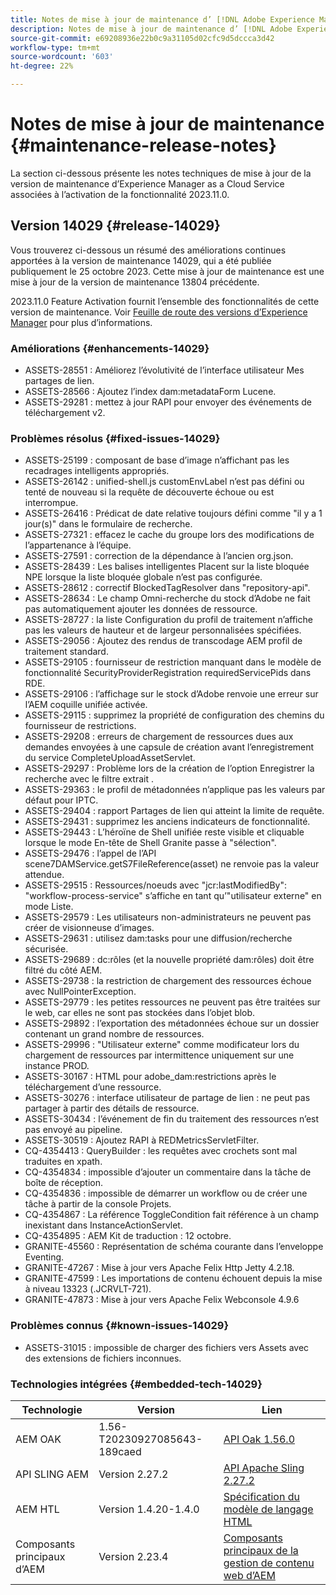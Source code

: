 ```yaml
---
title: Notes de mise à jour de maintenance d’ [!DNL Adobe Experience Manager]  as a Cloud Service associées à l’activation de la fonctionnalité 2023.11.0.
description: Notes de mise à jour de maintenance d’ [!DNL Adobe Experience Manager]  as a Cloud Service associées à l’activation de la fonctionnalité 2023.11.0.
source-git-commit: e69208936e22b0c9a31105d02cfc9d5dccca3d42
workflow-type: tm+mt
source-wordcount: '603'
ht-degree: 22%

---
```


# Notes de mise à jour de maintenance {#maintenance-release-notes}

La section ci-dessous présente les notes techniques de mise à jour de la version de maintenance d’Experience Manager as a Cloud Service associées à l’activation de la fonctionnalité 2023.11.0.

## Version 14029 {#release-14029}

Vous trouverez ci-dessous un résumé des améliorations continues apportées à la version de maintenance 14029, qui a été publiée publiquement le 25 octobre 2023. Cette mise à jour de maintenance est une mise à jour de la version de maintenance 13804 précédente.

2023.11.0 Feature Activation fournit l’ensemble des fonctionnalités de cette version de maintenance. Voir [Feuille de route des versions d’Experience Manager](https://experienceleague.adobe.com/docs/experience-manager-release-information/aem-release-updates/update-releases-roadmap.html?lang=fr) pour plus d’informations.

### Améliorations {#enhancements-14029}

* ASSETS-28551 : Améliorez l’évolutivité de l’interface utilisateur Mes partages de lien.
* ASSETS-28566 : Ajoutez l’index dam:metadataForm Lucene.
* ASSETS-29281 : mettez à jour RAPI pour envoyer des événements de téléchargement v2.

### Problèmes résolus {#fixed-issues-14029}

* ASSETS-25199 : composant de base d’image n’affichant pas les recadrages intelligents appropriés.
* ASSETS-26142 : unified-shell.js customEnvLabel n’est pas défini ou tenté de nouveau si la requête de découverte échoue ou est interrompue.
* ASSETS-26416 : Prédicat de date relative toujours défini comme &quot;il y a 1 jour(s)&quot; dans le formulaire de recherche.
* ASSETS-27321 : effacez le cache du groupe lors des modifications de l’appartenance à l’équipe.
* ASSETS-27591 : correction de la dépendance à l’ancien org.json.
* ASSETS-28439 : Les balises intelligentes Placent sur la liste bloquée NPE lorsque la liste bloquée globale n’est pas configurée.
* ASSETS-28612 : correctif BlockedTagResolver dans &quot;repository-api&quot;.
* ASSETS-28634 : Le champ Omni-recherche du stock d’Adobe ne fait pas automatiquement ajouter les données de ressource.
* ASSETS-28727 : la liste Configuration du profil de traitement n’affiche pas les valeurs de hauteur et de largeur personnalisées spécifiées.
* ASSETS-29056 : Ajoutez des rendus de transcodage AEM profil de traitement standard.
* ASSETS-29105 : fournisseur de restriction manquant dans le modèle de fonctionnalité SecurityProviderRegistration requiredServicePids dans RDE.
* ASSETS-29106 : l’affichage sur le stock d’Adobe renvoie une erreur sur l’AEM coquille unifiée activée.
* ASSETS-29115 : supprimez la propriété de configuration des chemins du fournisseur de restrictions.
* ASSETS-29208 : erreurs de chargement de ressources dues aux demandes envoyées à une capsule de création avant l’enregistrement du service CompleteUploadAssetServlet.
* ASSETS-29297 : Problème lors de la création de l’option Enregistrer la recherche avec le filtre extrait .
* ASSETS-29363 : le profil de métadonnées n’applique pas les valeurs par défaut pour IPTC.
* ASSETS-29404 : rapport Partages de lien qui atteint la limite de requête.
* ASSETS-29431 : supprimez les anciens indicateurs de fonctionnalité.
* ASSETS-29443 : L’héroïne de Shell unifiée reste visible et cliquable lorsque le mode En-tête de Shell Granite passe à &quot;sélection&quot;.
* ASSETS-29476 : l’appel de l’API scene7DAMService.getS7FileReference(asset) ne renvoie pas la valeur attendue.
* ASSETS-29515 : Ressources/noeuds avec &quot;jcr:lastModifiedBy&quot;: &quot;workflow-process-service&quot; s’affiche en tant qu’&quot;utilisateur externe&quot; en mode Liste.
* ASSETS-29579 : Les utilisateurs non-administrateurs ne peuvent pas créer de visionneuse d’images.
* ASSETS-29631 : utilisez dam:tasks pour une diffusion/recherche sécurisée.
* ASSETS-29689 : dc:rôles (et la nouvelle propriété dam:rôles) doit être filtré du côté AEM.
* ASSETS-29738 : la restriction de chargement des ressources échoue avec NullPointerException.
* ASSETS-29779 : les petites ressources ne peuvent pas être traitées sur le web, car elles ne sont pas stockées dans l’objet blob.
* ASSETS-29892 : l’exportation des métadonnées échoue sur un dossier contenant un grand nombre de ressources.
* ASSETS-29996 : &quot;Utilisateur externe&quot; comme modificateur lors du chargement de ressources par intermittence uniquement sur une instance PROD.
* ASSETS-30167 : HTML pour adobe_dam:restrictions après le téléchargement d’une ressource.
* ASSETS-30276 : interface utilisateur de partage de lien : ne peut pas partager à partir des détails de ressource.
* ASSETS-30434 : l’événement de fin du traitement des ressources n’est pas envoyé au pipeline.
* ASSETS-30519 : Ajoutez RAPI à REDMetricsServletFilter.
* CQ-4354413 : QueryBuilder : les requêtes avec crochets sont mal traduites en xpath.
* CQ-4354834 : impossible d’ajouter un commentaire dans la tâche de boîte de réception.
* CQ-4354836 : impossible de démarrer un workflow ou de créer une tâche à partir de la console Projets.
* CQ-4354867 : La référence ToggleCondition fait référence à un champ inexistant dans InstanceActionServlet.
* CQ-4354895 : AEM Kit de traduction : 12 octobre.
* GRANITE-45560 : Représentation de schéma courante dans l’enveloppe Eventing.
* GRANITE-47267 : Mise à jour vers Apache Felix Http Jetty 4.2.18.
* GRANITE-47599 : Les importations de contenu échouent depuis la mise à niveau 13323 (.JCRVLT-721).
* GRANITE-47873 : Mise à jour vers Apache Felix Webconsole 4.9.6

### Problèmes connus {#known-issues-14029}

* ASSETS-31015 : impossible de charger des fichiers vers Assets avec des extensions de fichiers inconnues.

### Technologies intégrées {#embedded-tech-14029}

| Technologie | Version | Lien |
|---|---|---|
| AEM OAK | 1.56-T20230927085643-189caed | [API Oak 1.56.0](https://www.javadoc.io/doc/org.apache.jackrabbit/oak-api/1.56.0/index.html) |
| API SLING AEM | Version 2.27.2 | [API Apache Sling 2.27.2](https://www.javadoc.io/doc/org.apache.sling/org.apache.sling.api/latest/index.html) |
| AEM HTL | Version 1.4.20-1.4.0 | [Spécification du modèle de langage HTML](https://github.com/adobe/htl-spec) |
| Composants principaux d’AEM | Version 2.23.4 | [Composants principaux de la gestion de contenu web d’AEM](https://github.com/adobe/aem-core-wcm-components) |
